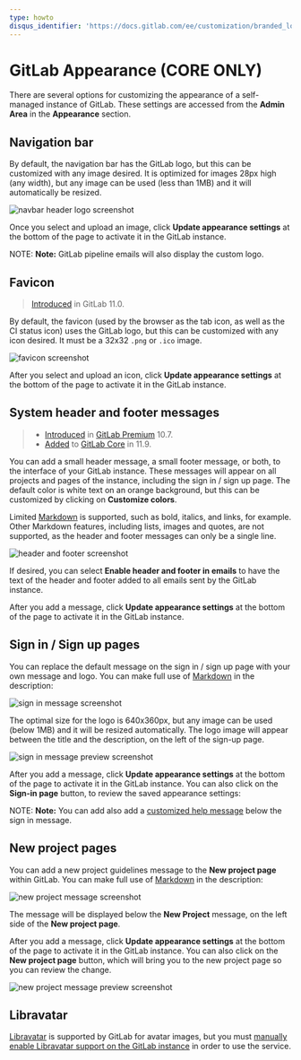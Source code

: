 ```yaml
---
type: howto
disqus_identifier: 'https://docs.gitlab.com/ee/customization/branded_login_page.html'
---
```


# GitLab Appearance **(CORE ONLY)**

There are several options for customizing the appearance of a self-managed instance
of GitLab. These settings are accessed from the **Admin Area** in the **Appearance**
section.

## Navigation bar

By default, the navigation bar has the GitLab logo, but this can be customized with
any image desired. It is optimized for images 28px high (any width), but any image can be
used (less than 1MB) and it will automatically be resized.

![navbar header logo screenshot](img/appearance_header_logo_v12_3.png)

Once you select and upload an image, click **Update appearance settings** at the bottom
of the page to activate it in the GitLab instance.

NOTE: **Note:**
GitLab pipeline emails will also display the custom logo.

## Favicon

> [Introduced](https://gitlab.com/gitlab-org/gitlab-foss/-/merge_requests/14497) in GitLab 11.0.

By default, the favicon (used by the browser as the tab icon, as well as the CI status icon)
uses the GitLab logo, but this can be customized with any icon desired. It must be a
32x32 `.png` or `.ico` image.

![favicon screenshot](img/appearance_favicon_v12_3.png)

After you select and upload an icon, click **Update appearance settings** at the bottom
of the page to activate it in the GitLab instance.

## System header and footer messages

> - [Introduced](https://gitlab.com/gitlab-org/gitlab/issues/5023) in [GitLab Premium](https://about.gitlab.com/pricing/) 10.7.
> - [Added](https://gitlab.com/gitlab-org/gitlab-foss/issues/55057) to [GitLab Core](https://about.gitlab.com/pricing/) in 11.9.

You can add a small header message, a small footer message, or both, to the interface
of your GitLab instance. These messages will appear on all projects and pages of the
instance, including the sign in / sign up page. The default color is white text on
an orange background, but this can be customized by clicking on **Customize colors**.

Limited [Markdown](../markdown.md) is supported, such as bold, italics, and links, for
example. Other Markdown features, including lists, images and quotes, are not supported,
as the header and footer messages can only be a single line.

![header and footer screenshot](img/appearance_header_footer_v12_3.png)

If desired, you can select **Enable header and footer in emails** to have the text of
the header and footer added to all emails sent by the GitLab instance.

After you add a message, click **Update appearance settings** at the bottom of the page
to activate it in the GitLab instance.

## Sign in / Sign up pages

You can replace the default message on the sign in / sign up page with your own message
and logo. You can make full use of [Markdown](../markdown.md) in the description:

![sign in message screenshot](img/appearance_sign_in_v12_3.png)

The optimal size for the logo is 640x360px, but any image can be used (below 1MB)
and it will be resized automatically. The logo image will appear between the title and
the description, on the left of the sign-up page.

![sign in message preview screenshot](img/appearance_sign_in_preview_v12_3.png)

After you add a message, click **Update appearance settings** at the bottom of the page
to activate it in the GitLab instance. You can also click on the **Sign-in page** button,
to review the saved appearance settings:

NOTE: **Note:**
You can add also add a [customized help message](settings/help_page.md) below the sign in message.

## New project pages

You can add a new project guidelines message to the **New project page** within GitLab.
You can make full use of [Markdown](../markdown.md) in the description:

![new project message screenshot](img/appearance_new_project_v12_3.png)

The message will be displayed below the **New Project** message, on the left side
of the **New project page**.

After you add a message, click **Update appearance settings** at the bottom of the page
to activate it in the GitLab instance. You can also click on the **New project page**
button, which will bring you to the new project page so you can review the change.

![new project message preview screenshot](img/appearance_new_project_preview_v12_3.png)

## Libravatar

[Libravatar](https://www.libravatar.org) is supported by GitLab for avatar images, but you must
[manually enable Libravatar support on the GitLab instance](../../administration/libravatar.md)
in order to use the service.

<!-- ## Troubleshooting

Include any troubleshooting steps that you can foresee. If you know beforehand what issues
one might have when setting this up, or when something is changed, or on upgrading, it's
important to describe those, too. Think of things that may go wrong and include them here.
This is important to minimize requests for support, and to avoid doc comments with
questions that you know someone might ask.

Each scenario can be a third-level heading, e.g. `### Getting error message X`.
If you have none to add when creating a doc, leave this section in place
but commented out to help encourage others to add to it in the future. -->
